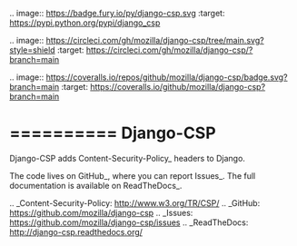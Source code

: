 .. image:: https://badge.fury.io/py/django-csp.svg
   :target: https://pypi.python.org/pypi/django_csp

.. image:: https://circleci.com/gh/mozilla/django-csp/tree/main.svg?style=shield
   :target: https://circleci.com/gh/mozilla/django-csp/?branch=main

.. image:: https://coveralls.io/repos/github/mozilla/django-csp/badge.svg?branch=main
   :target: https://coveralls.io/github/mozilla/django-csp?branch=main

==========
Django-CSP
==========

Django-CSP adds Content-Security-Policy_ headers to Django.

The code lives on GitHub_, where you can report Issues_. The full
documentation is available on ReadTheDocs_.



.. _Content-Security-Policy: http://www.w3.org/TR/CSP/
.. _GitHub: https://github.com/mozilla/django-csp
.. _Issues: https://github.com/mozilla/django-csp/issues
.. _ReadTheDocs: http://django-csp.readthedocs.org/
